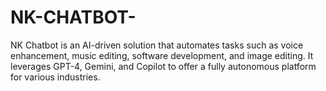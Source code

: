# NK-CHATBOT-
NK Chatbot is an AI-driven solution that automates tasks such as voice enhancement, music editing, software development, and image editing. It leverages GPT-4, Gemini, and Copilot to offer a fully autonomous platform for various industries.
